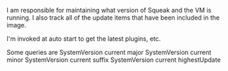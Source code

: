 I am responsible for maintaining what version of Squeak and the VM is running.  I also track all of the update items that have been included in the image.

I'm invoked at auto start to get the latest plugins, etc.

Some queries are
	SystemVersion current major
	SystemVersion current minor
	SystemVersion current suffix
	SystemVersion current	highestUpdate